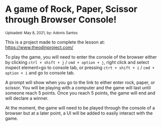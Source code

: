# A game of Rock, Paper, Scissor through Browser Console!
<sub>Uploaded: May 8, 2021, by: Adonis Santos</sub>


This is a project made to complete the lesson at: https://www.theodinproject.com/

To play the game, you will need to enter the console of the browser either by clicking `ctrl + shift + j` / `cmd + option + j`, right click and select inspect element>go to console tab, or pressing `ctrt + shift + i` / `cmd + option + i` and go to console tab.

A prompt will show when you go to the link to either enter rock, paper, or scissor. You will be playing with a computer and the game will last until someone reach 5 points. Once you reach 5 points, the game will end and will declare a winner.

At the moment, the game will need to be played through the console of a browser but at a later point, a UI will be added to easily interact with the game.

